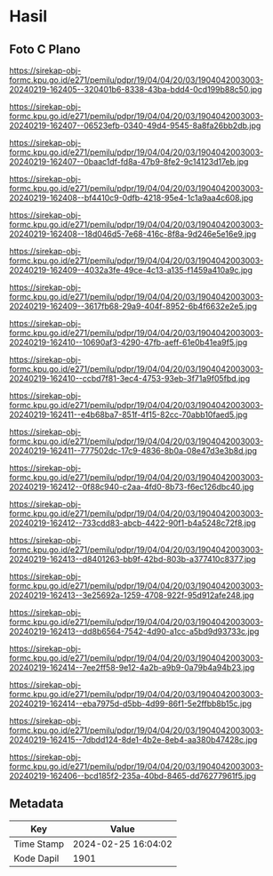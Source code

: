 # Hasil

## Foto C Plano

https://sirekap-obj-formc.kpu.go.id/e271/pemilu/pdpr/19/04/04/20/03/1904042003003-20240219-162405--320401b6-8338-43ba-bdd4-0cd199b88c50.jpg

https://sirekap-obj-formc.kpu.go.id/e271/pemilu/pdpr/19/04/04/20/03/1904042003003-20240219-162407--06523efb-0340-49d4-9545-8a8fa26bb2db.jpg

https://sirekap-obj-formc.kpu.go.id/e271/pemilu/pdpr/19/04/04/20/03/1904042003003-20240219-162407--0baac1df-fd8a-47b9-8fe2-9c14123d17eb.jpg

https://sirekap-obj-formc.kpu.go.id/e271/pemilu/pdpr/19/04/04/20/03/1904042003003-20240219-162408--bf4410c9-0dfb-4218-95e4-1c1a9aa4c608.jpg

https://sirekap-obj-formc.kpu.go.id/e271/pemilu/pdpr/19/04/04/20/03/1904042003003-20240219-162408--18d046d5-7e68-416c-8f8a-9d246e5e16e9.jpg

https://sirekap-obj-formc.kpu.go.id/e271/pemilu/pdpr/19/04/04/20/03/1904042003003-20240219-162409--4032a3fe-49ce-4c13-a135-f1459a410a9c.jpg

https://sirekap-obj-formc.kpu.go.id/e271/pemilu/pdpr/19/04/04/20/03/1904042003003-20240219-162409--3617fb68-29a9-404f-8952-6b4f6632e2e5.jpg

https://sirekap-obj-formc.kpu.go.id/e271/pemilu/pdpr/19/04/04/20/03/1904042003003-20240219-162410--10690af3-4290-47fb-aeff-61e0b41ea9f5.jpg

https://sirekap-obj-formc.kpu.go.id/e271/pemilu/pdpr/19/04/04/20/03/1904042003003-20240219-162410--ccbd7f81-3ec4-4753-93eb-3f71a9f05fbd.jpg

https://sirekap-obj-formc.kpu.go.id/e271/pemilu/pdpr/19/04/04/20/03/1904042003003-20240219-162411--e4b68ba7-851f-4f15-82cc-70abb10faed5.jpg

https://sirekap-obj-formc.kpu.go.id/e271/pemilu/pdpr/19/04/04/20/03/1904042003003-20240219-162411--777502dc-17c9-4836-8b0a-08e47d3e3b8d.jpg

https://sirekap-obj-formc.kpu.go.id/e271/pemilu/pdpr/19/04/04/20/03/1904042003003-20240219-162412--0f88c940-c2aa-4fd0-8b73-f6ec126dbc40.jpg

https://sirekap-obj-formc.kpu.go.id/e271/pemilu/pdpr/19/04/04/20/03/1904042003003-20240219-162412--733cdd83-abcb-4422-90f1-b4a5248c72f8.jpg

https://sirekap-obj-formc.kpu.go.id/e271/pemilu/pdpr/19/04/04/20/03/1904042003003-20240219-162413--d8401263-bb9f-42bd-803b-a377410c8377.jpg

https://sirekap-obj-formc.kpu.go.id/e271/pemilu/pdpr/19/04/04/20/03/1904042003003-20240219-162413--3e25692a-1259-4708-922f-95d912afe248.jpg

https://sirekap-obj-formc.kpu.go.id/e271/pemilu/pdpr/19/04/04/20/03/1904042003003-20240219-162413--dd8b6564-7542-4d90-a1cc-a5bd9d93733c.jpg

https://sirekap-obj-formc.kpu.go.id/e271/pemilu/pdpr/19/04/04/20/03/1904042003003-20240219-162414--7ee2ff58-9e12-4a2b-a9b9-0a79b4a94b23.jpg

https://sirekap-obj-formc.kpu.go.id/e271/pemilu/pdpr/19/04/04/20/03/1904042003003-20240219-162414--eba7975d-d5bb-4d99-86f1-5e2ffbb8b15c.jpg

https://sirekap-obj-formc.kpu.go.id/e271/pemilu/pdpr/19/04/04/20/03/1904042003003-20240219-162415--7dbdd124-8de1-4b2e-8eb4-aa380b47428c.jpg

https://sirekap-obj-formc.kpu.go.id/e271/pemilu/pdpr/19/04/04/20/03/1904042003003-20240219-162406--bcd185f2-235a-40bd-8465-dd76277961f5.jpg


## Metadata

| Key        | Value               |
| ---------- | ------------------- |
| Time Stamp | 2024-02-25 16:04:02 |
| Kode Dapil | 1901                |



